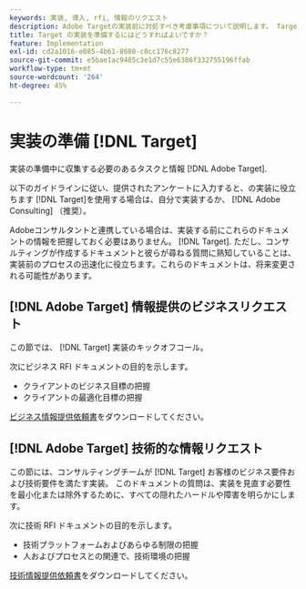 ```yaml
---
keywords: 実装, 導入, rfi, 情報のリクエスト
description: Adobe Targetの実装前に対処すべき考慮事項について説明します。 Target の実装を準備する際に必要な作業を完了し、情報を収集します。
title: Target の実装を準備するにはどうすればよいですか？
feature: Implementation
exl-id: cd2a1016-e085-4b61-8680-c0cc176c8277
source-git-commit: e5bae1ac9485c3e1d7c55e6386f332755196ffab
workflow-type: tm+mt
source-wordcount: '264'
ht-degree: 45%

---
```


# 実装の準備 [!DNL Target]

実装の準備中に収集する必要のあるタスクと情報 [!DNL Adobe Target].

以下のガイドラインに従い、提供されたアンケートに入力すると、の実装に役立ちます [!DNL Target]を使用する場合は、自分で実装するか、 [!DNL Adobe Consulting] （推奨）。

Adobeコンサルタントと連携している場合は、実装する前にこれらのドキュメントの情報を把握しておく必要はありません。 [!DNL Target]. ただし、コンサルティングが作成するドキュメントと彼らが尋ねる質問に熟知していることは、実装前のプロセスの迅速化に役立ちます。これらのドキュメントは、将来変更される可能性があります。

## [!DNL Adobe Target] 情報提供のビジネスリクエスト

この節では、 [!DNL Target] 実装のキックオフコール。

次にビジネス RFI ドキュメントの目的を示します。

* クライアントのビジネス目標の把握
* クライアントの最適化目標の把握

[ビジネス情報提供依頼書](assets/business-rfi.docx)をダウンロードしてください。

## [!DNL Adobe Target] 技術的な情報リクエスト

この節には、コンサルティングチームが [!DNL Target] お客様のビジネス要件および技術要件を満たす実装。 このドキュメントの質問は、実装を見直す必要性を最小化または除外するために、すべての隠れたハードルや障害を明らかにします。

次に技術 RFI ドキュメントの目的を示します。

* 技術プラットフォームおよびあらゆる制限の把握
* 人およびプロセスとの関連で、技術環境の把握

[技術情報提供依頼書](assets/technical-rfi.docx)をダウンロードしてください。
